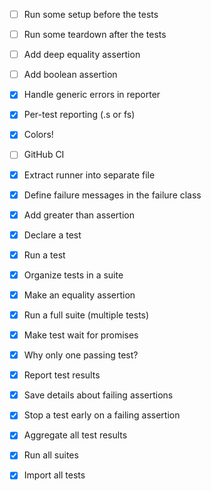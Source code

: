 * [ ] Run some setup before the tests
* [ ] Run some teardown after the tests
* [ ] Add deep equality assertion
* [ ] Add boolean assertion
* [x] Handle generic errors in reporter
* [x] Per-test reporting (.s or fs)
* [x] Colors!
* [ ] GitHub CI




* [x] Extract runner into separate file
* [x] Define failure messages in the failure class
* [x] Add greater than assertion
* [x] Declare a test
* [x] Run a test
* [x] Organize tests in a suite
* [x] Make an equality assertion
* [x] Run a full suite (multiple tests)
* [x] Make test wait for promises
* [x] Why only one passing test?
* [x] Report test results
* [x] Save details about failing assertions
* [x] Stop a test early on a failing assertion
* [x] Aggregate all test results
* [x] Run all suites
* [x] Import all tests
